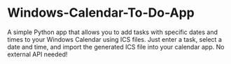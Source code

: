# Windows-Calendar-To-Do-App
A simple Python app that allows you to add tasks with specific dates and times to your Windows Calendar using ICS files. Just enter a task, select a date and time, and import the generated ICS file into your calendar app. No external API needed!
